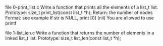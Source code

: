 file 0-print_list.c Write a function that prints all the elements of a list_t list.
Prototype: size_t print_list(const list_t *h);
Return: the number of nodes
Format: see example
If str is NULL, print [0] (nil)
You are allowed to use printf

file 1-list_len.c  Write a function that returns the number of elements in a linked list_t list.
Prototype: size_t list_len(const list_t *h);


